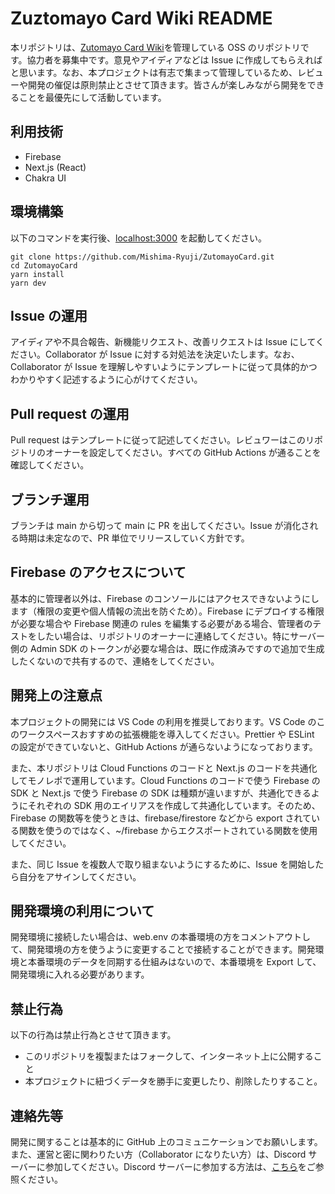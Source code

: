 # Zuztomayo Card Wiki README

本リポジトリは、[Zutomayo Card Wiki](https://zutomayo-card.com/)を管理している OSS のリポジトリです。協力者を募集中です。意見やアイディアなどは Issue に作成してもらえればと思います。なお、本プロジェクトは有志で集まって管理しているため、レビューや開発の催促は原則禁止とさせて頂きます。皆さんが楽しみながら開発をできることを最優先にして活動しています。

## 利用技術

- Firebase
- Next.js (React)
- Chakra UI

## 環境構築

以下のコマンドを実行後、[localhost:3000](http://localhost:3000/) を起動してください。

```
git clone https://github.com/Mishima-Ryuji/ZutomayoCard.git
cd ZutomayoCard
yarn install
yarn dev
```

## Issue の運用

アイディアや不具合報告、新機能リクエスト、改善リクエストは Issue にしてください。Collaborator が Issue に対する対処法を決定いたします。なお、Collaborator が Issue を理解しやすいようにテンプレートに従って具体的かつわかりやすく記述するように心がけてください。

## Pull request の運用

Pull request はテンプレートに従って記述してください。レビュワーはこのリポジトリのオーナーを設定してください。すべての GitHub Actions が通ることを確認してください。

## ブランチ運用

ブランチは main から切って main に PR を出してください。Issue が消化される時期は未定なので、PR 単位でリリースしていく方針です。

## Firebase のアクセスについて

基本的に管理者以外は、Firebase のコンソールにはアクセスできないようにします（権限の変更や個人情報の流出を防ぐため）。Firebase にデプロイする権限が必要な場合や Firebase 関連の rules を編集する必要がある場合、管理者のテストをしたい場合は、リポジトリのオーナーに連絡してください。特にサーバー側の Admin SDK のトークンが必要な場合は、既に作成済みですので追加で生成したくないので共有するので、連絡をしてください。

## 開発上の注意点

本プロジェクトの開発には VS Code の利用を推奨しております。VS Code のこのワークスペースおすすめの拡張機能を導入してください。Prettier や ESLint の設定ができていないと、GitHub Actions が通らないようになっております。

また、本リポジトリは Cloud Functions のコードと Next.js のコードを共通化してモノレポで運用しています。Cloud Functions のコードで使う Firebase の SDK と Next.js で使う Firebase の SDK は種類が違いますが、共通化できるようにそれぞれの SDK 用のエイリアスを作成して共通化しています。そのため、Firebase の関数等を使うときは、firebase/firestore などから export されている関数を使うのではなく、~/firebase からエクスポートされている関数を使用してください。

また、同じ Issue を複数人で取り組まないようにするために、Issue を開始したら自分をアサインしてください。

## 開発環境の利用について

開発環境に接続したい場合は、web.env の本番環境の方をコメントアウトして、開発環境の方を使うように変更することで接続することができます。開発環境と本番環境のデータを同期する仕組みはないので、本番環境を Export して、開発環境に入れる必要があります。

## 禁止行為

以下の行為は禁止行為とさせて頂きます。

- このリポジトリを複製またはフォークして、インターネット上に公開すること
- 本プロジェクトに紐づくデータを勝手に変更したり、削除したりすること。

## 連絡先等

開発に関することは基本的に GitHub 上のコミュニケーションでお願いします。また、運営と密に関わりたい方（Collaborator になりたい方）は、Discord サーバーに参加してください。Discord サーバーに参加する方法は、[こちら](https://zutomayo-card.com/about)をご参照ください。
